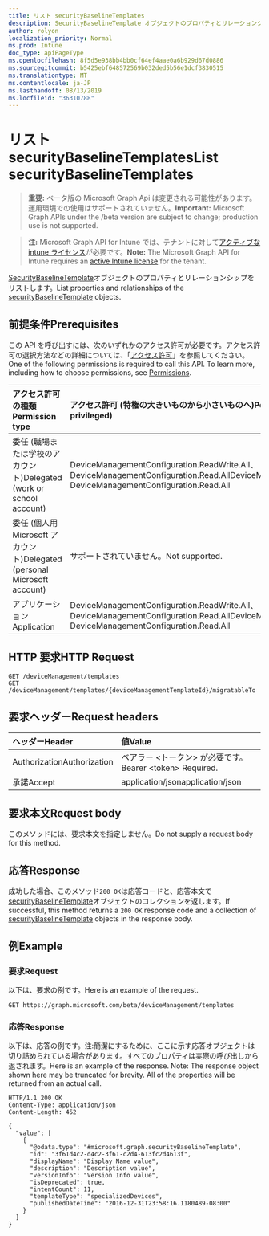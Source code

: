 ```yaml
---
title: リスト securityBaselineTemplates
description: SecurityBaselineTemplate オブジェクトのプロパティとリレーションシップをリストします。
author: rolyon
localization_priority: Normal
ms.prod: Intune
doc_type: apiPageType
ms.openlocfilehash: 8f5d5e938bb4bb0cf64ef4aae0a6b929d67d0886
ms.sourcegitcommit: b5425ebf648572569b032ded5b56e1dcf3830515
ms.translationtype: MT
ms.contentlocale: ja-JP
ms.lasthandoff: 08/13/2019
ms.locfileid: "36310788"
---
```

# <a name="list-securitybaselinetemplates"></a><span data-ttu-id="25e09-103">リスト securityBaselineTemplates</span><span class="sxs-lookup"><span data-stu-id="25e09-103">List securityBaselineTemplates</span></span>

> <span data-ttu-id="25e09-104">**重要:** ベータ版の Microsoft Graph Api は変更される可能性があります。運用環境での使用はサポートされていません。</span><span class="sxs-lookup"><span data-stu-id="25e09-104">**Important:** Microsoft Graph APIs under the /beta version are subject to change; production use is not supported.</span></span>

> <span data-ttu-id="25e09-105">**注:** Microsoft Graph API for Intune では、テナントに対して[アクティブな intune ライセンス](https://go.microsoft.com/fwlink/?linkid=839381)が必要です。</span><span class="sxs-lookup"><span data-stu-id="25e09-105">**Note:** The Microsoft Graph API for Intune requires an [active Intune license](https://go.microsoft.com/fwlink/?linkid=839381) for the tenant.</span></span>

<span data-ttu-id="25e09-106">[SecurityBaselineTemplate](../resources/intune-deviceintent-securitybaselinetemplate.md)オブジェクトのプロパティとリレーションシップをリストします。</span><span class="sxs-lookup"><span data-stu-id="25e09-106">List properties and relationships of the [securityBaselineTemplate](../resources/intune-deviceintent-securitybaselinetemplate.md) objects.</span></span>

## <a name="prerequisites"></a><span data-ttu-id="25e09-107">前提条件</span><span class="sxs-lookup"><span data-stu-id="25e09-107">Prerequisites</span></span>
<span data-ttu-id="25e09-p101">この API を呼び出すには、次のいずれかのアクセス許可が必要です。アクセス許可の選択方法などの詳細については、「[アクセス許可](/graph/permissions-reference)」を参照してください。</span><span class="sxs-lookup"><span data-stu-id="25e09-p101">One of the following permissions is required to call this API. To learn more, including how to choose permissions, see [Permissions](/graph/permissions-reference).</span></span>

|<span data-ttu-id="25e09-110">アクセス許可の種類</span><span class="sxs-lookup"><span data-stu-id="25e09-110">Permission type</span></span>|<span data-ttu-id="25e09-111">アクセス許可 (特権の大きいものから小さいものへ)</span><span class="sxs-lookup"><span data-stu-id="25e09-111">Permissions (from most to least privileged)</span></span>|
|:---|:---|
|<span data-ttu-id="25e09-112">委任 (職場または学校のアカウント)</span><span class="sxs-lookup"><span data-stu-id="25e09-112">Delegated (work or school account)</span></span>|<span data-ttu-id="25e09-113">DeviceManagementConfiguration.ReadWrite.All、DeviceManagementConfiguration.Read.All</span><span class="sxs-lookup"><span data-stu-id="25e09-113">DeviceManagementConfiguration.ReadWrite.All, DeviceManagementConfiguration.Read.All</span></span>|
|<span data-ttu-id="25e09-114">委任 (個人用 Microsoft アカウント)</span><span class="sxs-lookup"><span data-stu-id="25e09-114">Delegated (personal Microsoft account)</span></span>|<span data-ttu-id="25e09-115">サポートされていません。</span><span class="sxs-lookup"><span data-stu-id="25e09-115">Not supported.</span></span>|
|<span data-ttu-id="25e09-116">アプリケーション</span><span class="sxs-lookup"><span data-stu-id="25e09-116">Application</span></span>|<span data-ttu-id="25e09-117">DeviceManagementConfiguration.ReadWrite.All、DeviceManagementConfiguration.Read.All</span><span class="sxs-lookup"><span data-stu-id="25e09-117">DeviceManagementConfiguration.ReadWrite.All, DeviceManagementConfiguration.Read.All</span></span>|

## <a name="http-request"></a><span data-ttu-id="25e09-118">HTTP 要求</span><span class="sxs-lookup"><span data-stu-id="25e09-118">HTTP Request</span></span>
<!-- {
  "blockType": "ignored"
}
-->
``` http
GET /deviceManagement/templates
GET /deviceManagement/templates/{deviceManagementTemplateId}/migratableTo
```

## <a name="request-headers"></a><span data-ttu-id="25e09-119">要求ヘッダー</span><span class="sxs-lookup"><span data-stu-id="25e09-119">Request headers</span></span>
|<span data-ttu-id="25e09-120">ヘッダー</span><span class="sxs-lookup"><span data-stu-id="25e09-120">Header</span></span>|<span data-ttu-id="25e09-121">値</span><span class="sxs-lookup"><span data-stu-id="25e09-121">Value</span></span>|
|:---|:---|
|<span data-ttu-id="25e09-122">Authorization</span><span class="sxs-lookup"><span data-stu-id="25e09-122">Authorization</span></span>|<span data-ttu-id="25e09-123">ベアラー &lt;トークン&gt; が必要です。</span><span class="sxs-lookup"><span data-stu-id="25e09-123">Bearer &lt;token&gt; Required.</span></span>|
|<span data-ttu-id="25e09-124">承諾</span><span class="sxs-lookup"><span data-stu-id="25e09-124">Accept</span></span>|<span data-ttu-id="25e09-125">application/json</span><span class="sxs-lookup"><span data-stu-id="25e09-125">application/json</span></span>|

## <a name="request-body"></a><span data-ttu-id="25e09-126">要求本文</span><span class="sxs-lookup"><span data-stu-id="25e09-126">Request body</span></span>
<span data-ttu-id="25e09-127">このメソッドには、要求本文を指定しません。</span><span class="sxs-lookup"><span data-stu-id="25e09-127">Do not supply a request body for this method.</span></span>

## <a name="response"></a><span data-ttu-id="25e09-128">応答</span><span class="sxs-lookup"><span data-stu-id="25e09-128">Response</span></span>
<span data-ttu-id="25e09-129">成功した場合、このメソッド`200 OK`は応答コードと、応答本文で[securityBaselineTemplate](../resources/intune-deviceintent-securitybaselinetemplate.md)オブジェクトのコレクションを返します。</span><span class="sxs-lookup"><span data-stu-id="25e09-129">If successful, this method returns a `200 OK` response code and a collection of [securityBaselineTemplate](../resources/intune-deviceintent-securitybaselinetemplate.md) objects in the response body.</span></span>

## <a name="example"></a><span data-ttu-id="25e09-130">例</span><span class="sxs-lookup"><span data-stu-id="25e09-130">Example</span></span>

### <a name="request"></a><span data-ttu-id="25e09-131">要求</span><span class="sxs-lookup"><span data-stu-id="25e09-131">Request</span></span>
<span data-ttu-id="25e09-132">以下は、要求の例です。</span><span class="sxs-lookup"><span data-stu-id="25e09-132">Here is an example of the request.</span></span>
``` http
GET https://graph.microsoft.com/beta/deviceManagement/templates
```

### <a name="response"></a><span data-ttu-id="25e09-133">応答</span><span class="sxs-lookup"><span data-stu-id="25e09-133">Response</span></span>
<span data-ttu-id="25e09-p102">以下は、応答の例です。注:簡潔にするために、ここに示す応答オブジェクトは切り詰められている場合があります。すべてのプロパティは実際の呼び出しから返されます。</span><span class="sxs-lookup"><span data-stu-id="25e09-p102">Here is an example of the response. Note: The response object shown here may be truncated for brevity. All of the properties will be returned from an actual call.</span></span>
``` http
HTTP/1.1 200 OK
Content-Type: application/json
Content-Length: 452

{
  "value": [
    {
      "@odata.type": "#microsoft.graph.securityBaselineTemplate",
      "id": "3f61d4c2-d4c2-3f61-c2d4-613fc2d4613f",
      "displayName": "Display Name value",
      "description": "Description value",
      "versionInfo": "Version Info value",
      "isDeprecated": true,
      "intentCount": 11,
      "templateType": "specializedDevices",
      "publishedDateTime": "2016-12-31T23:58:16.1180489-08:00"
    }
  ]
}
```






